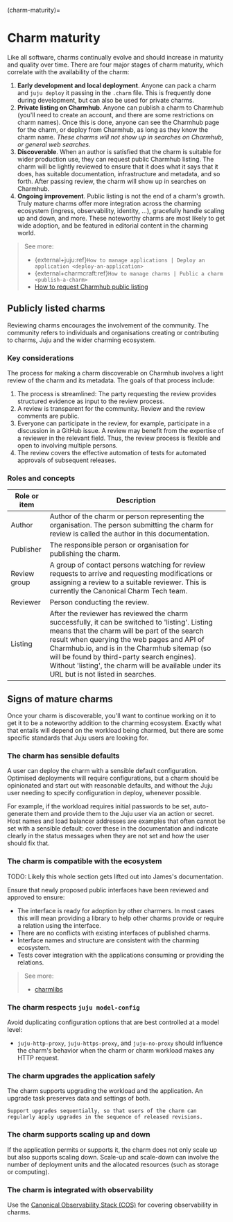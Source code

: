 (charm-maturity)=
# Charm maturity

Like all software, charms continually evolve and should increase in maturity and quality over time. There are four major stages of charm maturity, which correlate with the availability of the charm:

1. **Early development and local deployment**. Anyone can pack a charm and `juju deploy` it passing in the `.charm` file. This is frequently done during development, but can also be used for private charms.
2. **Private listing on Charmhub**. Anyone can publish a charm to Charmhub (you'll need to create an account, and there are some restrictions on charm names). Once this is done, anyone can see the Charmhub page for the charm, or deploy from Charmhub, as long as they know the charm name. *These charms will not show up in searches on Charmhub, or general web searches*.
3. **Discoverable**. When an author is satisfied that the charm is suitable for wider production use, they can request public Charmhub listing. The charm will be lightly reviewed to ensure that it does what it says that it does, has suitable documentation, infrastructure and metadata, and so forth. After passing review, the charm will show up in searches on Charmhub.
4. **Ongoing improvement**. Public listing is not the end of a charm's growth. Truly mature charms offer more integration across the charming ecosystem (ingress, observability, identity, ...), gracefully handle scaling up and down, and more. These noteworthy charms are most likely to get wide adoption, and be featured in editorial content in the charming world.

> See more:
>  - {external+juju:ref}`How to manage applications | Deploy an application <deploy-an-application>`
>  - {external+charmcraft:ref}`How to manage charms | Public a charm <publish-a-charm>`
>  - [How to request Charmhub public listing](#request-public-listing)

## Publicly listed charms

Reviewing charms encourages the involvement of the community. The community refers to individuals and organisations creating or contributing to charms, Juju and the wider charming ecosystem.

### Key considerations

The process for making a charm discoverable on Charmhub involves a light review of the charm and its metadata. The goals of that process include:

1. The process is streamlined: The party requesting the review provides structured evidence as input to the review process.
2. A review is transparent for the community. Review and the review comments are public.
3. Everyone can participate in the review, for example, participate in a discussion in a GitHub issue. A review may benefit from the expertise of a reviewer in the relevant field. Thus, the review process is flexible and open to involving multiple persons.
4. The review covers the effective automation of tests for automated approvals of subsequent releases.

### Roles and concepts

|Role or item|Description|
| --- | --- |
|Author|Author of the charm or person representing the organisation. The person submitting the charm for review is called the author in this documentation.|
|Publisher|The responsible person or organisation for publishing the charm.|
|Review group|A group of contact persons watching for review requests to arrive and requesting modifications or assigning a review to a suitable reviewer. This is currently the Canonical Charm Tech team.|
|Reviewer|Person conducting the review.|
|Listing|After the reviewer has reviewed the charm successfully, it can be switched to 'listing'. Listing means that the charm will be part of the search result when querying the web pages and API of Charmhub.io, and is in the Charmhub sitemap (so will be found by third-party search engines). Without 'listing', the charm will be available under its URL but is not listed in searches.|

## Signs of mature charms

Once your charm is discoverable, you'll want to continue working on it to get it to be a noteworthy addition to the charming ecosystem. Exactly what that entails will depend on the workload being charmed, but there are some specific standards that Juju users are looking for.

### The charm has sensible defaults

A user can deploy the charm with a sensible default configuration. Optimised deployments will require configurations, but a charm should be opinionated and start out with reasonable defaults, and without the Juju user needing to specify configuration in deploy, whenever possible.

For example, if the workload requires initial passwords to be set, auto-generate them and provide them to the Juju user via an action or secret. Host names and load balancer addresses are examples that often cannot be set with a sensible default: cover these in the documentation and indicate clearly in the status messages when they are not set and how the user should fix that.

### The charm is compatible with the ecosystem

TODO: Likely this whole section gets lifted out into James's documentation.

Ensure that newly proposed public interfaces have been reviewed and approved to ensure:

- The interface is ready for adoption by other charmers. In most cases this will mean providing a library to help other charms provide or require a relation using the interface.
- There are no conflicts with existing interfaces of published charms.
- Interface names and structure are consistent with the charming ecosystem.
- Tests cover integration with the applications consuming or providing the relations.

> See more:
>  - [charmlibs](https://documentation.ubuntu.com/charmlibs/)

### The charm respects `juju model-config`

Avoid duplicating configuration options that are best controlled at a model level:

- `juju-http-proxy`, `juju-https-proxy`, and `juju-no-proxy` should influence the charm's behavior when the charm or charm workload makes any HTTP request.

### The charm upgrades the application safely

The charm supports upgrading the workload and the application. An upgrade task preserves data and settings of both.

```{tip}
Support upgrades sequentially, so that users of the charm can regularly apply upgrades in the sequence of released revisions.
```

### The charm supports scaling up and down

If the application permits or supports it, the charm does not only scale up but also supports scaling down. Scale-up and scale-down can involve the number of deployment units and the allocated resources (such as storage or computing).

### The charm is integrated with observability

Use the [Canonical Observability Stack (COS)](https://documentation.ubuntu.com/observability/) for covering observability in charms.
